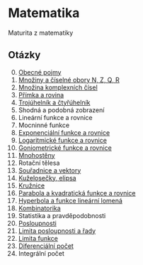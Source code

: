 # Matematika

Maturita z matematiky

## Otázky

0. [Obecné pojmy](./pages/0-Obecn%C3%A9%20pojmy/_.md)
1. [Množiny a číselné obory N, Z, Q, R](./pages/1-Mnoz%CC%8Ciny%20a%20c%CC%8Ci%CC%81selne%CC%81%20obory%20N%2C%20Z%2C%20Q%2C%20R/_.md)
2. [Množina komplexních čísel](./pages/2-Množina%20komplexních%20čísel/_.md)
3. [Přímka a rovina](./pages/3-Pr%CC%8Ci%CC%81mka%20a%20rovina/_.md)
4. [Trojúhelník a čtyřúhelník](./pages/4-Troju%CC%81helni%CC%81k%20a%20c%CC%8Ctyr%CC%8Cu%CC%81helni%CC%81k/_.md)
5. Shodná a podobná zobrazení
6. Lineární funkce a rovnice
7. Mocninné funkce
8. [Exponenciální funkce a rovnice](./pages/8-Exponencia%CC%81lni%CC%81%20funkce%20a%20rovnice/_.md)
9. [Logaritmické funkce a rovnice](./pages/9-Logaritmicke%CC%81%20funkce%20a%20rovnice/_.md)
10. [Goniometrické funkce a rovnice](./pages/10-Goniometricke%CC%81%20funkce%20a%20rovnice/_.md)
11. [Mnohostěny](./pages/11-Mnohostěny/_.md)
12. Rotační tělesa
13. [Souřadnice a vektory](./pages/13-Sour%CC%8Cadnice%20a%20vektory/_.md)
14. [Kuželosečky, elipsa](./pages/14-Ku%C5%BEelose%C4%8Dky%2C%20elipsa/_.md)
15. [Kružnice](./pages/15-Kruz%CC%8Cnice/_.md)
16. [Parabola a kvadratická funkce a rovnice](./pages/16-Parabola%20a%20kvadratick%C3%A1%20funkce%20a%20rovnice/_.md)
17. [Hyperbola a funkce lineární lomená](./pages/16-Hyperbola%20a%20funkce%20line%C3%A1rn%C3%AD%20lomen%C3%A1/_.md)
18. [Kombinatorika](./pages/18-Kombinatorika/_.md)
19. Statistika a pravděpodobnosti
20. [Posloupnosti](./pages/20-Posloupnosti/_.md)
21. [Limita posloupnosti a řady](./pages/21-Limita%20posloupnosti%20a%20r%CC%8Cady/_.md)
22. [Limita funkce](./pages/22-Limita%20funkce/_.md)
23. [Diferenciální počet](./pages/23-Diferenci%C3%A1ln%C3%AD%20po%C4%8Det/_.md)
24. Integrální počet

